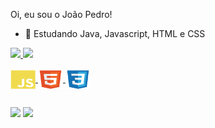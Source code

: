 Oi, eu sou o João Pedro!

- 🌱 Estudando Java, Javascript, HTML e CSS

<div>
  <a href="https://github.com/JoaoSouza04">
  <img height="180em" src="https://github-readme-stats.vercel.app/api?username=JoaoSouza04&show_icons=true&theme=dracula&include_all_commits=true&count_private=true"/>
  <img src="JoaoSouza04/assets/giphy.gif">
</div>
  
  
  
<div style="display: inline_block"><br>
  <img align="center" alt="Rafa-Js" height="30" width="40" src="https://raw.githubusercontent.com/devicons/devicon/master/icons/javascript/javascript-plain.svg">
  <img align="center" alt="Rafa-HTML" height="30" width="40" src="https://raw.githubusercontent.com/devicons/devicon/master/icons/html5/html5-original.svg">
  <img align="center" alt="Rafa-CSS" height="30" width="40" src="https://raw.githubusercontent.com/devicons/devicon/master/icons/css3/css3-original.svg">
</div>

##

<div>
  <a href = "mailto:joaosvieira04@gmail.com"><img src="https://img.shields.io/badge/Gmail-D14836?style=for-the-badge&logo=gmail&logoColor=white"></a>
  <a href="https://www.linkedin.com/in/joao-souza-1b99ab218/" target="_blank"><img src="https://img.shields.io/badge/-LinkedIn-%230077B5?style=for-the-badge&logo=linkedin&logoColor=white" target="_blank"></a> 
 </div>
